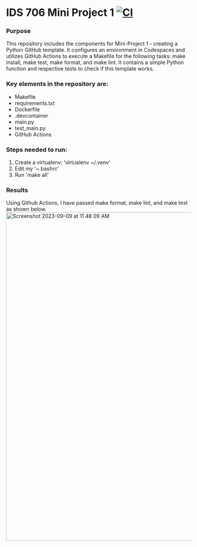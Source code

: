 # IDS 706 Mini Project 1 [![CI](https://github.com/jaxonyue/Fall-23-Data_Engineering/actions/workflows/ccid.yml/badge.svg)](https://github.com/jaxonyue/Fall-23-Data_Engineering/actions/workflows/ccid.yml)
### Purpose
This repository includes the components for Mini-Project 1 - creating a Python GitHub template. It configures an environment in Codespaces and utilizes GitHub Actions to execute a Makefile for the following tasks: make install, make test, make format, and make lint. It contains a simple Python function and respective tests to check if this template works.

### Key elements in the repository are:

* Makefile
* requirements.txt
* Dockerfile
* .devcontainer
* main.py
* test_main.py
* GitHub Actions

### Steps needed to run:
1. Create a virtualenv: 'virtualenv ~/.venv'
2. Edit my '~.bashrc'
3. Run 'make all'

### Results
Using Github Actions, I have passed make format, make lint, and make test as shown below.
<img width="894" alt="Screenshot 2023-09-09 at 11 48 09 AM" src="https://github.com/jaxonyue/Fall-23-Data_Engineering/assets/70416390/e41d868a-3cec-4e05-a45d-65c83438d1fd">
